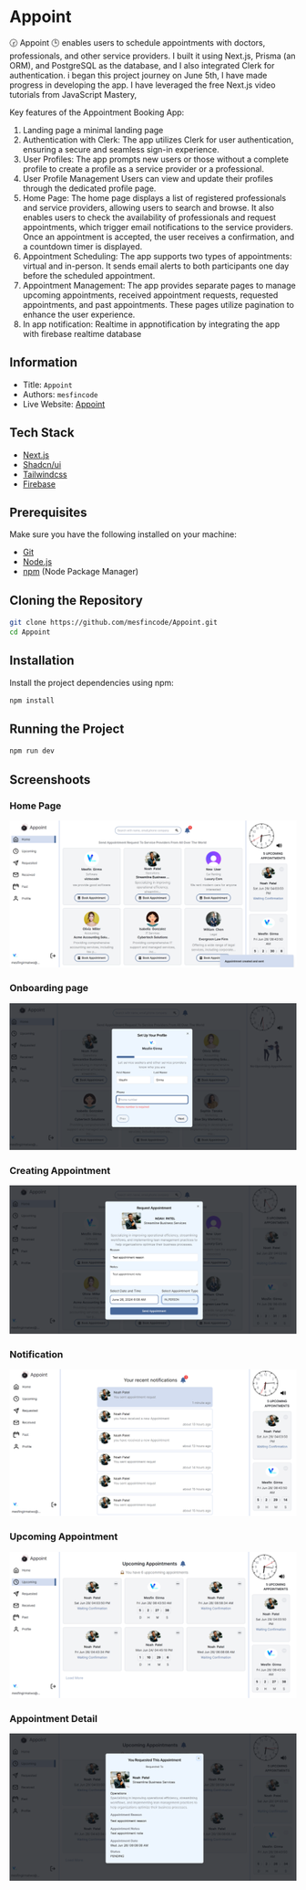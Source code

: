 # Appoint 

🕝 Appoint 🕒 enables users to schedule appointments with doctors, professionals, and other service providers. I built it using Next.js, Prisma (an ORM), and PostgreSQL as the database, and I also integrated Clerk for authentication.
i  began this project journey on June 5th, I have made progress in developing the app. I have leveraged the free Next.js video tutorials from JavaScript Mastery, 

Key features of the Appointment Booking App:

1. Landing page
a minimal landing page
2. Authentication with Clerk: 
The app utilizes Clerk for user authentication, ensuring a secure and seamless sign-in experience.
3. User Profiles: 
The app prompts new users or those without a complete profile to create a profile as a service provider or a professional.
4. User Profile Management
 Users can view and update their profiles through the dedicated profile page.
5. Home Page: 
The home page displays a list of registered professionals and service providers, allowing users to search and browse. It also enables users to check the availability of professionals and request appointments, which trigger email notifications to the service providers. Once an appointment is accepted, the user receives a confirmation, and a countdown timer is displayed.
6. Appointment Scheduling: 
The app supports two types of appointments: virtual and in-person. It sends email alerts to both participants one day before the scheduled appointment.
7. Appointment Management:
 The app provides separate pages to manage upcoming appointments, received appointment requests, requested appointments, and past appointments. These pages utilize pagination to enhance the user experience.
8. In app notification: Realtime in appnotification by integrating the app with firebase realtime database 

## Information
- Title:  `Appoint`
- Authors:  `mesfincode`
- Live Website: [Appoint](http://appoint-beige.vercel.app/)

## Tech Stack
- [Next.js](https://nextjs.org/)
- [Shadcn/ui](https://ui.shadcn.com/)
- [Tailwindcss](https://tailwindcss.com/)
- [Firebase](https://console.firebase.google.com/)
## **Prerequisites**

Make sure you have the following installed on your machine:

- [Git](https://git-scm.com/)
- [Node.js](https://nodejs.org/en)
- [npm](https://www.npmjs.com/) (Node Package Manager)

## **Cloning the Repository**
```bash
git clone https://github.com/mesfincode/Appoint.git
cd Appoint
```

## **Installation**

Install the project dependencies using npm:

```bash
npm install
```

## **Running the Project**

```bash
npm run dev
```

## Screenshoots
### Home Page
![Screenshot 1](./public/photos/home-page.png)
### Onboarding page
![Screenshot 1](./public/photos/on-boarding.png)
### Creating Appointment
![Screenshot 1](./public/photos/creating-appontment.png)
### Notification
![Screenshot 1](./public/photos/appointment-notification.png)
### Upcoming Appointment
![Screenshot 1](./public/photos/upcoming-appointents.png)
### Appointment Detail
![Screenshot 1](./public/photos/appoiontent-detail.png)

